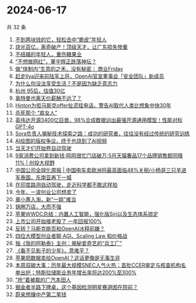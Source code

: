 # 2024-06-17

共 32 条

<!-- BEGIN 36KR -->
<!-- 最后更新时间 2024-06-17 06:01:01 +0800 -->
1. [不到两块钱的它，轻松击中“脆皮”年轻人](https://36kr.com/p/2821019667138825)
1. [烧光百亿，离奇破产！顶级天才，让广东损失惨重](https://36kr.com/p/2822069253851400)
1. [不结婚的年轻人，重伤糖果业](https://36kr.com/p/2821885690710276)
1. [“不想做网红”，董宇辉正跌落神坛？](https://36kr.com/p/2821784850696448)
1. [做“体制内”生意的之禾，没有秘密｜ 商业Friday](https://36kr.com/p/2771795436436480)
1. [赶走Ilya迎来前陆军上将，OpenAI官宣董事会「安全团队」新成员](https://36kr.com/p/2819694632700422)
1. [为什么你没法享受生活？不是因为缺乏意志力](https://36kr.com/p/2814708019022338)
1. [杭州 95后，估值30亿](https://36kr.com/p/2821897775335689)
1. [奥特曼也离天价薪酬不远了？](https://36kr.com/p/2822184465811975)
1. [Hinton为拒马斯克offer扯谎挂电话，警告AI取代人类比想象中快30年](https://36kr.com/p/2822120653883655)
1. [杀死那个 “疯女人”](https://36kr.com/p/2821928782612996)
1. [英伟达开源3400亿巨兽，98%合成数据训出最强开源通用模型！性能对标GPT-4o](https://36kr.com/p/2820630520678918)
1. [Sora负责人揭秘技术探索之路：成功的研究者，往往没有经过传统的研究训练](https://36kr.com/p/2821223754942980)
1. [AI绘图的版权争议，终于也烧到了AI视频](https://36kr.com/p/2821072395717124)
1. [当天才们开始卷自动驾驶](https://36kr.com/p/2821919424825864)
1. [9家消费公司拿到新钱;鸣鸣很忙门店破万;5月天猫奢品17个品牌销售额同降11% | 创投大视野](https://36kr.com/p/2820781070797064)
1. [中国公司全球化周报 | 中国电车卖欧洲将最高面临48%关税/小杨哥三只羊进军泰国，东南亚再下一城](https://36kr.com/p/2820993096157704)
1. [在印度路测自动驾驶，走近科学都不敢这样拍](https://36kr.com/p/2821917290531072)
1. [今年，一波创业公司想卖了](https://36kr.com/p/2820751994554886)
1. [章小蕙入淘，新“一姐”难当](https://36kr.com/p/2821911883581700)
1. [锅圈万店，大而不强](https://36kr.com/p/2821833675262210)
1. [苹果WWDC总结：内置人工智能，强化版Siri以及生态体系锁定](https://36kr.com/p/2817666965768454)
1. [上市公司开始接老股了 一年回报100%](https://36kr.com/p/2821863482722569)
1. [反转？马斯克能否和OpenAI冰释前嫌？](https://36kr.com/p/2821815535814913)
1. [四位大模型创业者聊 AGI、Scaling Law 和价格战](https://36kr.com/p/2820549825120521)
1. [独《我的阿勒泰》主创：揭秘爱奇艺的“兵工厂”](https://36kr.com/p/2821901907397124)
1. [《看不见影子的少年》，意难平？](https://36kr.com/p/2821117644966144)
1. [苹果把数据卖给OpenAI？这话更像是无事生非](https://36kr.com/p/2819687799540228)
1. [本周双碳大事：历年最大规模SNEC人气火热；首批CCER审定与核查机构名单出炉；特斯拉储能业务年增长率将达200%至300%](https://36kr.com/p/2821906838505733)
1. [“抢“着被裁的广汽本田人](https://36kr.com/p/2821939320948994)
1. [掘金者半路下牌桌，这个基因检测明星赛道困在院前？](https://36kr.com/p/2821729721026825)
1. [蔚来想赚中产第二笔钱](https://36kr.com/p/2821883178174728)
<!-- END 36KR -->